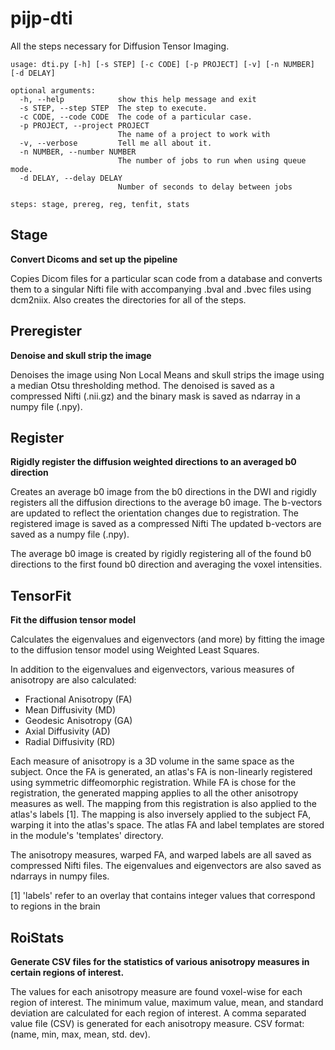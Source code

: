 # pijp-dti

All the steps necessary for Diffusion Tensor Imaging.


```
usage: dti.py [-h] [-s STEP] [-c CODE] [-p PROJECT] [-v] [-n NUMBER] [-d DELAY]

optional arguments:
  -h, --help            show this help message and exit
  -s STEP, --step STEP  The step to execute.
  -c CODE, --code CODE  The code of a particular case.
  -p PROJECT, --project PROJECT
                        The name of a project to work with
  -v, --verbose         Tell me all about it.
  -n NUMBER, --number NUMBER
                        The number of jobs to run when using queue mode.
  -d DELAY, --delay DELAY
                        Number of seconds to delay between jobs

steps: stage, prereg, reg, tenfit, stats
```

## Stage

**Convert Dicoms and set up the pipeline**

Copies Dicom files for a particular scan code from a database and
converts them to a singular Nifti file with accompanying .bval and
.bvec files using dcm2niix. Also creates the directories for all of the steps.

## Preregister

**Denoise and skull strip the image**

Denoises the image using Non Local Means and skull strips the image using a median Otsu thresholding method.
The denoised is saved as a compressed Nifti (.nii.gz) and the binary mask is saved as ndarray in a numpy file (.npy).

## Register

**Rigidly register the diffusion weighted directions to an averaged
b0 direction**

Creates an average b0 image from the
b0 directions in the DWI and rigidly registers all the diffusion
directions to the average b0 image. The b-vectors are updated to reflect
the orientation changes due to registration. The registered image is
saved as a compressed Nifti The updated b-vectors are saved as a
numpy file (.npy).

The average b0 image is created by rigidly registering all of the found
b0 directions to the first found b0 direction and averaging the voxel
intensities.

## TensorFit

**Fit the diffusion tensor model**

Calculates the eigenvalues and eigenvectors (and more) by fitting the
image to the diffusion tensor model using Weighted Least Squares.

In addition to the eigenvalues and eigenvectors, various measures of
anisotropy are also calculated:

* Fractional Anisotropy (FA)
* Mean Diffusivity (MD)
* Geodesic Anisotropy (GA)
* Axial Diffusivity (AD)
* Radial Diffusivity (RD)

Each measure of anisotropy is a 3D volume in the same space as the subject.
Once the FA is generated, an atlas's FA is non-linearly registered using
symmetric diffeomorphic registration. While FA is chose for the
registration, the generated mapping applies to all the other anisotropy
measures as well. The mapping from this registration is also
applied to the atlas's labels [1]. The mapping is also inversely applied
to the subject FA, warping it into the atlas's space. The atlas FA and
label templates are stored in the module's 'templates' directory.

The anisotropy measures, warped FA, and warped labels are all saved as
compressed Nifti files. The eigenvalues and eigenvectors are also saved
as ndarrays in numpy files.

[1] 'labels' refer to an overlay that contains integer values that
correspond to regions in the brain

## RoiStats

**Generate CSV files for the statistics of various anisotropy measures in
certain regions of interest.**

The values for each anisotropy measure are found voxel-wise for each
region of interest. The minimum value, maximum value, mean, and standard
deviation are calculated for each region of interest. A comma separated
value file (CSV) is generated for each anisotropy measure. CSV
format: (name, min, max, mean, std. dev).
